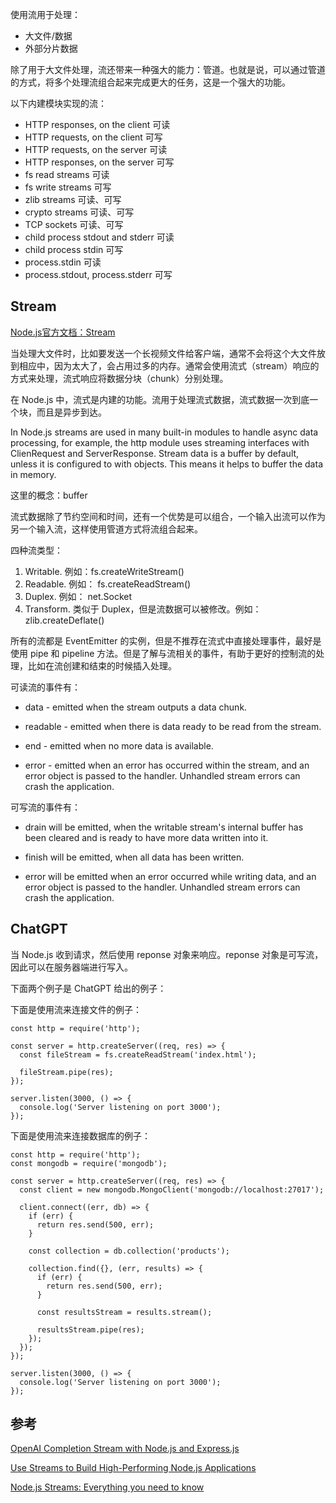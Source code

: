 使用流用于处理：

- 大文件/数据
- 外部分片数据

除了用于大文件处理，流还带来一种强大的能力：管道。也就是说，可以通过管道的方式，将多个处理流组合起来完成更大的任务，这是一个强大的功能。

以下内建模块实现的流：

- HTTP responses, on the client 可读
- HTTP requests, on the client 可写
- HTTP requests, on the server 可读
- HTTP responses, on the server 可写
- fs read streams 可读
- fs write streams 可写
- zlib streams 可读、可写
- crypto streams 可读、可写
- TCP sockets 可读、可写
- child process stdout and stderr 可读
- child process stdin 可写
- process.stdin 可读
- process.stdout, process.stderr 可写


## Stream

[Node.js官方文档：Stream](https://nodejs.org/api/stream.html#stream_stream)





当处理大文件时，比如要发送一个长视频文件给客户端，通常不会将这个大文件放到相应中，因为太大了，会占用过多的内存。通常会使用流式（stream）响应的方式来处理，流式响应将数据分块（chunk）分别处理。

在 Node.js 中，流式是内建的功能。流用于处理流式数据，流式数据一次到底一个块，而且是异步到达。

In Node.js streams are used in many built-in modules to handle async data processing, for example, the http module uses streaming interfaces with ClienRequest and ServerResponse. Stream data is a buffer by default, unless it is configured to with objects. This means it helps to buffer the data in memory.

这里的概念：buffer

流式数据除了节约空间和时间，还有一个优势是可以组合，一个输入出流可以作为另一个输入流，这样使用管道方式将流组合起来。

四种流类型：

1. Writable. 例如：fs.createWriteStream()
2. Readable. 例如： fs.createReadStream()
3. Duplex. 例如： net.Socket
4. Transform. 类似于 Duplex，但是流数据可以被修改。例如： zlib.createDeflate()

所有的流都是 EventEmitter 的实例，但是不推荐在流式中直接处理事件，最好是使用 pipe 和 pipeline 方法。但是了解与流相关的事件，有助于更好的控制流的处理，比如在流创建和结束的时候插入处理。

可读流的事件有：

- data - emitted when the stream outputs a data chunk.

- readable - emitted when there is data ready to be read from the stream.

- end - emitted when no more data is available.

- error - emitted when an error has occurred within the stream, and an error object is passed to the handler. Unhandled stream errors can crash the application.

可写流的事件有：

- drain will be emitted, when the writable stream's internal buffer has been cleared and is ready to have more data written into it.

- finish will be emitted, when all data has been written.

- error will be emitted when an error occurred while writing data, and an error object is passed to the handler. Unhandled stream errors can crash the application.


## ChatGPT

当 Node.js 收到请求，然后使用 reponse 对象来响应。reponse 对象是可写流，因此可以在服务器端进行写入。

下面两个例子是 ChatGPT 给出的例子：

下面是使用流来连接文件的例子：

```
const http = require('http');

const server = http.createServer((req, res) => {
  const fileStream = fs.createReadStream('index.html');

  fileStream.pipe(res);
});

server.listen(3000, () => {
  console.log('Server listening on port 3000');
});
```


下面是使用流来连接数据库的例子：

```
const http = require('http');
const mongodb = require('mongodb');

const server = http.createServer((req, res) => {
  const client = new mongodb.MongoClient('mongodb://localhost:27017');

  client.connect((err, db) => {
    if (err) {
      return res.send(500, err);
    }

    const collection = db.collection('products');

    collection.find({}, (err, results) => {
      if (err) {
        return res.send(500, err);
      }

      const resultsStream = results.stream();

      resultsStream.pipe(res);
    });
  });
});

server.listen(3000, () => {
  console.log('Server listening on port 3000');
});
```


## 参考

[OpenAI Completion Stream with Node.js and Express.js](https://stackoverflow.com/questions/76137987/openai-completion-stream-with-node-js-and-express-js)

[Use Streams to Build High-Performing Node.js Applications](https://blog.appsignal.com/2022/02/02/use-streams-to-build-high-performing-nodejs-applications.html)

[Node.js Streams: Everything you need to know](https://www.freecodecamp.org/news/node-js-streams-everything-you-need-to-know-c9141306be93/)



